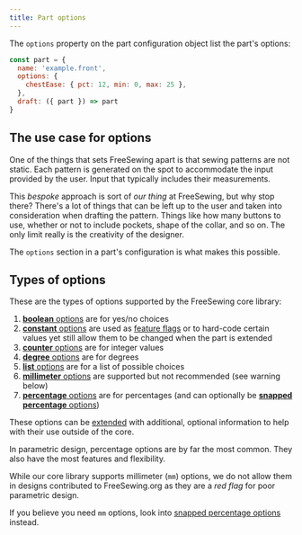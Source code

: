 ```yaml
---
title: Part options
---
```


The `options` property on the part configuration object 
list the part's options:

```js
const part = {
  name: 'example.front',
  options: {
    chestEase: { pct: 12, min: 0, max: 25 },
  },
  draft: ({ part }) => part
}
```

## The use case for options

One of the things that sets FreeSewing apart is that sewing patterns are not
static. Each pattern is generated on the spot to accommodate the input
provided by the user. Input that typically includes their measurements.

This _bespoke_ approach is sort of _our thing_ at FreeSewing,
but why stop there?
There's a lot of things that can be left up to the user and taken into
consideration when drafting the pattern. Things like how many buttons to use,
whether or not to include pockets, shape of the collar, and so on. The only
limit really is the creativity of the designer.

The `options` section in a part's configuration is what makes this
possible.

## Types of options

These are the types of options supported by the FreeSewing core library:

1. [**boolean** options][bool] are for yes/no choices
2. [**constant** options][const] are used as [feature flags](https://en.wikipedia.org/wiki/Feature_toggle) or to hard-code certain values yet still allow them to be changed when the part is extended
3. [**counter** options][count] are for integer values
4. [**degree** options][deg] are for degrees
5. [**list** options][list] are for a list of possible choices
6. [**millimeter** options][mm] are supported but not recommended (see warning below)
7. [**percentage** options][pct] are for percentages (and can optionally be [**snapped percentage** options][snapped])

These options can be [extended][extend] with additional, optional
information to help with their use outside of the core.

<Tip>

In parametric design, percentage options are by far the most common.
They also have the most features and flexibility.

</Tip>

<Warning>

While our core library supports millimeter (`mm`) options, 
we do not allow them in designs contributed to FreeSewing.org 
as they are a _red flag_ for poor parametric design.

If you believe you need `mm` options, look into [snapped
percentage options][snapped] instead.

</Warning>

[bool]: /reference/api/part/config/options/bool
[const]: /reference/api/part/config/options/const
[count]: /reference/api/part/config/options/counter
[deg]: /reference/api/part/config/options/deg
[list]: /reference/api/part/config/options/list
[pct]: /reference/api/part/config/options/pct
[snapped]: /reference/api/part/config/options/pct/snap
[mm]: /reference/api/part/config/options/mm
[extend]: /reference/api/part/config/options/extend
